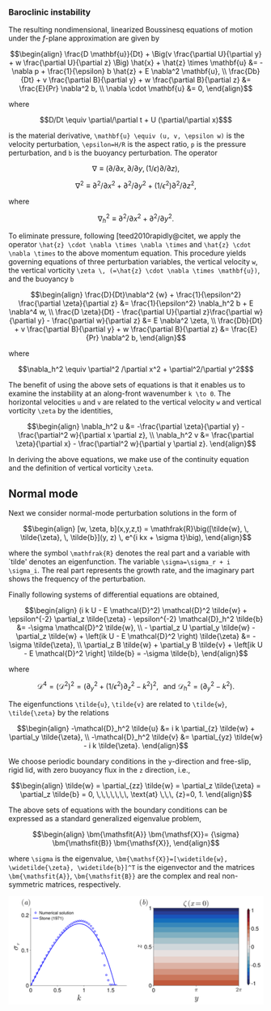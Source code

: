 ### Baroclinic instability






The resulting nondimensional, linearized Boussinesq equations of motion under the $f$-plane approximation are given by
```math
\begin{align}
    \frac{D \mathbf{u}}{Dt}
    + \Big(v \frac{\partial U}{\partial y} + w \frac{\partial U}{\partial z} \Big) \hat{x}
    + \hat{z} \times \mathbf{u} &=
    -\nabla p + \frac{1}{\epsilon} b \hat{z} + E \nabla^2 \mathbf{u}, \\
    \frac{Db}{Dt}
    +  v \frac{\partial B}{\partial y} + w \frac{\partial B}{\partial z} &= \frac{E}{Pr} \nabla^2 b, \\
    \nabla \cdot \mathbf{u} &= 0,
\end{align}
```
where 
```math
D/Dt \equiv \partial/\partial t + U (\partial/\partial x)$
```
is the material derivative, ``\mathbf{u} \equiv (u, v, \epsilon w)`` is the velocity perturbation, ``\epsilon=H/R`` is the aspect ratio, ``p`` is the pressure perturbation, and ``b`` is the buoyancy perturbation. The operator 
```math
\nabla \equiv (\partial/\partial x, \partial/\partial y, (1/\epsilon) \partial/\partial z),
```
```math
\nabla^2 \equiv \partial^2/\partial x^2 + \partial^2/\partial y^2 + (1/\epsilon^2) \partial^2/ \partial z^2,
```
where 
```math
\nabla_h^2 \equiv \partial^2 /\partial x^2 + \partial^2/\partial y^2.
```
To eliminate pressure, following [teed2010rapidly@citet, we apply the operator ``\hat{z} \cdot \nabla \times \nabla \times``  and ``\hat{z} \cdot \nabla \times`` to the above momentum equation. This procedure yields governing equations of three perturbation variables, the vertical velocity ``w``, the vertical vorticity ``\zeta \, (=\hat{z} \cdot \nabla \times \mathbf{u})``, and the buoyancy ``b`` 
```math
\begin{align}
    \frac{D}{Dt}\nabla^2 {w} 
    + \frac{1}{\epsilon^2} \frac{\partial \zeta}{\partial z} 
    &= \frac{1}{\epsilon^2} \nabla_h^2 b + E \nabla^4 w,
\\
    \frac{D \zeta}{Dt}
    - \frac{\partial U}{\partial z}\frac{\partial w}{\partial y}
    - \frac{\partial w}{\partial z} &= E \nabla^2 \zeta, 
\\
    \frac{Db}{Dt}
    + v \frac{\partial B}{\partial y} + 
    w \frac{\partial B}{\partial z}
    &= \frac{E}{Pr} \nabla^2 b,
\end{align}
```
where 
```math
\nabla_h^2 \equiv \partial^2 /\partial x^2 + \partial^2/\partial y^2$
```
The benefit of using the above sets of equations is that it enables us to examine the instability at an along-front wavenumber ``k \to 0``. 
The horizontal velocities ``u`` and ``v`` are related to the vertical velocity ``w`` and vertical vorticity ``\zeta`` by the identities, 
```math
\begin{align}
    \nabla_h^2 u &= -\frac{\partial \zeta}{\partial y} - \frac{\partial^2 w}{\partial x \partial z}, 
\\
    \nabla_h^2 v &= \frac{\partial \zeta}{\partial x} - \frac{\partial^2 w}{\partial y \partial z}.    
\end{align}
```
In deriving the above equations, we make use of the continuity equation and the definition of vertical vorticity ``\zeta``.

## Normal mode 
Next we consider normal-mode perturbation solutions in the form of 
```math
\begin{align}
    [w, \zeta, b](x,y,z,t) = \mathfrak{R}\big([\tilde{w}, \, \tilde{\zeta}, \, \tilde{b}](y, z) \, e^{i kx + \sigma t}\big),
\end{align}
```
where the symbol ``\mathfrak{R}`` denotes the real part and a variable with `tilde' denotes an eigenfunction. The variable 
``\sigma=\sigma_r + i \sigma_i``. The real part represents the growth rate, and the imaginary part 
shows the frequency of the  perturbation. 

Finally following systems of differential equations are obtained,
```math
\begin{align}
    (i k U - E \mathcal{D}^2) \mathcal{D}^2 \tilde{w}
    + \epsilon^{-2} \partial_z \tilde{\zeta}
    - \epsilon^{-2} \mathcal{D}_h^2 \tilde{b}
    &= -\sigma \mathcal{D}^2 \tilde{w},
\\
    - \partial_z U \partial_y \tilde{w}
    - \partial_z \tilde{w}
    + \left(ik U - E \mathcal{D}^2 \right) \tilde{\zeta}
    &= -\sigma \tilde{\zeta},
\\
    \partial_z B \tilde{w} + \partial_y B  \tilde{v} + 
    \left[ik U - E \mathcal{D}^2 \right] \tilde{b} = -\sigma \tilde{b}, 
\end{align}
```
where 
```math
\mathcal{D}^4  = (\mathcal{D}^2 )^2 = \big(\partial_y^2 +
(1/\epsilon^2)\partial_z^2 - k^2\big)^2, \,\,\,\, \text{and} \,\, \mathcal{D}_h^2 = (\partial_y^2 - k^2).
```
The eigenfunctions ``\tilde{u}``, ``\tilde{v}`` are related to ``\tilde{w}``, ``\tilde{\zeta}`` by the relations 
```math
\begin{align}
    -\mathcal{D}_h^2 \tilde{u} &= i k \partial_{z} \tilde{w} + \partial_y \tilde{\zeta},
\\   
    -\mathcal{D}_h^2 \tilde{v} &= \partial_{yz} \tilde{w} -  i k \tilde{\zeta}.
\end{align}
```
We choose periodic boundary conditions in the ``y``-direction and free-slip, rigid lid, with zero buoyancy flux in the ``z`` direction, i.e., 
```math
\begin{align}
    \tilde{w} = \partial_{zz} \tilde{w} = 
    \partial_z \tilde{\zeta} = \partial_z \tilde{b} = 0, 
    \,\,\,\,\,\,\, \text{at} \,\,\, {z}=0, 1.
\end{align}
```
The above sets of equations with the boundary conditions can be expressed as a standard generalized eigenvalue problem,
```math
\begin{align}
    \bm{\mathsfit{A}} \bm{\mathsf{X}}= {\sigma} \bm{\mathsfit{B}} \bm{\mathsf{X}},   
\end{align}
```
where ``\sigma`` is the eigenvalue, ``\bm{\mathsf{X}}=[\widetilde{w}, \widetilde{\zeta}, \widetilde{b}]^T`` is the eigenvector and the matrices ``\bm{\mathsfit{A}}``, ``\bm{\mathsfit{B}}`` are the complex and real non-symmetric matrices, respectively. 


![Alt text](images/stone1971_Ri2.png)
